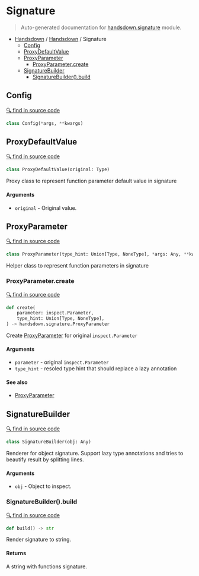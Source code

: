 # Signature

> Auto-generated documentation for [handsdown.signature](../handsdown/signature.py) module.

- [Handsdown](README.md#handsdown) / [Handsdown](handsdown_index.md#handsdown) / Signature
  - [Config](#config)
  - [ProxyDefaultValue](#proxydefaultvalue)
  - [ProxyParameter](#proxyparameter)
    - [ProxyParameter.create](#proxyparametercreate)
  - [SignatureBuilder](#signaturebuilder)
    - [SignatureBuilder().build](#signaturebuilderbuild)

## Config

[🔍 find in source code](../handsdown/signature.py#l10)

```python
class Config(*args, **kwargs)
```

## ProxyDefaultValue

[🔍 find in source code](../handsdown/signature.py#l15)

```python
class ProxyDefaultValue(original: Type)
```

Proxy class to represent function parameter default value in signature

#### Arguments

- `original` - Original value.

## ProxyParameter

[🔍 find in source code](../handsdown/signature.py#l39)

```python
class ProxyParameter(type_hint: Union[Type, NoneType], *args: Any, **kwargs: Any)
```

Helper class to represent function parameters in signature

### ProxyParameter.create

[🔍 find in source code](../handsdown/signature.py#l57)

```python
def create(
    parameter: inspect.Parameter,
    type_hint: Union[Type, NoneType],
) -> handsdown.signature.ProxyParameter
```

Create [ProxyParameter](#proxyparameter) for original `inspect.Parameter`

#### Arguments

- `parameter` - original `inspect.Parameter`
- `type_hint` - resoled type hint that should replace a lazy annotation

#### See also

- [ProxyParameter](.#proxyparameter)

## SignatureBuilder

[🔍 find in source code](../handsdown/signature.py#l78)

```python
class SignatureBuilder(obj: Any)
```

Renderer for object signature. Support lazy type annotations and tries
to beautify result by splitting lines.

#### Arguments

- `obj` - Object to inspect.

### SignatureBuilder().build

[🔍 find in source code](../handsdown/signature.py#l132)

```python
def build() -> str
```

Render signature to string.

#### Returns

A string with functions signature.

